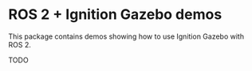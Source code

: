 # ROS 2 + Ignition Gazebo demos

This package contains demos showing how to use Ignition Gazebo with ROS 2.

TODO
